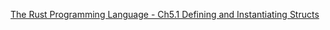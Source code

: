 <!--
 * @Author: shaqsnake
 * @Email: shaqsnake@gmail.com
 * @Date: 2019-10-09 08:33:51
 * @LastEditTime: 2019-10-09 15:20:49
 * @Description: Ch5.1 Defining and Instantiating Structs
 -->
[The Rust Programming Language - Ch5.1 Defining and Instantiating Structs](https://doc.rust-lang.org/book/ch05-01-defining-structs.html)